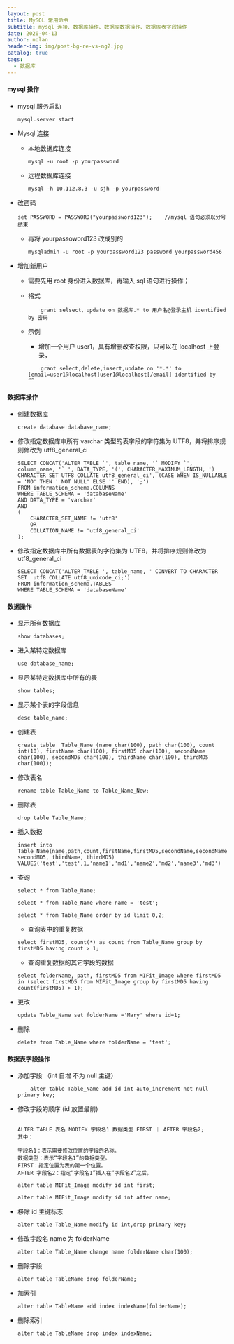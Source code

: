 ```yaml
---
layout: post
title: MySQL 常用命令
subtitle: mysql 连接、数据库操作、数据库数据操作、数据库表字段操作
date: 2020-04-13
author: nolan
header-img: img/post-bg-re-vs-ng2.jpg
catalog: true
tags:
  - 数据库
---
```


#### mysql 操作

- mysql 服务启动

  ```
  mysql.server start
  ```

- Mysql 连接

  - 本地数据库连接

    ```
    mysql -u root -p yourpassword
    ```

  - 远程数据库连接

    ```
    mysql -h 10.112.8.3 -u sjh -p yourpassword
    ```

- 改密码

  ```
  set PASSWORD = PASSWORD("yourpassword123");    //mysql 语句必须以分号结束
  ```

  - 再将 yourpassoword123 改成别的
    ```
    mysqladmin -u root -p yourpassword123 password yourpassword456
    ```

- 增加新用户

  - 需要先用 root 身份进入数据库，再输入 sql 语句进行操作；
  - 格式

    ```
        grant selsect，update on 数据库.* to 用户名@登录主机 identified by 密码

    ```

  - 示例
    - 增加一个用户 user1，具有增删改查权限，只可以在 localhost 上登录，
    ```
        grant select,delete,insert,update on '*.*' to  [email=user1@localhost]user1@localhost[/email] identified by  “”
    ```

#### 数据库操作

- 创建数据库

  ```
  create database database_name;
  ```

- 修改指定数据库中所有 varchar 类型的表字段的字符集为 UTF8，并将排序规则修改为 utf8_general_ci
  ```
  SELECT CONCAT('ALTER TABLE `', table_name, '` MODIFY `', column_name, '` ', DATA_TYPE, '(', CHARACTER_MAXIMUM_LENGTH, ') CHARACTER SET UTF8 COLLATE utf8_general_ci', (CASE WHEN IS_NULLABLE = 'NO' THEN ' NOT NULL' ELSE '' END), ';')
  FROM information_schema.COLUMNS
  WHERE TABLE_SCHEMA = 'databaseName'
  AND DATA_TYPE = 'varchar'
  AND
  (
      CHARACTER_SET_NAME != 'utf8'
      OR
      COLLATION_NAME != 'utf8_general_ci'
  );
  ```
- 修改指定数据库中所有数据表的字符集为 UTF8，并将排序规则修改为 utf8_general_ci
  ```
  SELECT CONCAT('ALTER TABLE ', table_name, ' CONVERT TO CHARACTER SET  utf8 COLLATE utf8_unicode_ci;')
  FROM information_schema.TABLES
  WHERE TABLE_SCHEMA = 'databaseName'
  ```

#### 数据操作

- 显示所有数据库
  ```
  show databases;
  ```
- 进入某特定数据库
  ```
  use database_name;
  ```
- 显示某特定数据库中所有的表
  ```
  show tables;
  ```
- 显示某个表的字段信息

  ```
  desc table_name;
  ```

- 创建表

  ```
  create table  Table_Name (name char(100), path char(100), count int(10), firstName char(100), firstMD5 char(100), secondName char(100), secondMD5 char(100), thirdName char(100), thirdMD5 char(100));
  ```

- 修改表名

  ```
  rename table Table_Name to Table_Name_New;
  ```

- 删除表
  ```
  drop table Table_Name;
  ```
- 插入数据

  ```
  insert into Table_Name(name,path,count,firstName,firstMD5,secondName,secondName, secondMD5, thirdName, thirdMD5) VALUES('test','test',1,'name1','md1','name2','md2','name3','md3')
  ```

- 查询

  ```
  select * from Table_Name;

  select * from Table_Name where name = 'test';

  select * from Table_Name order by id limit 0,2;

  ```

  - 查询表中的重复数据

  ```
  select firstMD5, count(*) as count from Table_Name group by firstMD5 having count > 1;
  ```

  - 查询重复数据的其它字段的数据

  ```
  select folderName, path, firstMD5 from MIFit_Image where firstMD5 in (select firstMD5 from MIFit_Image group by firstMD5 having count(firstMD5) > 1);
  ```

- 更改

  ```
  update Table_Name set folderName ='Mary' where id=1;
  ```

- 删除

  ```
  delete from Table_Name where folderName = 'test';
  ```

#### 数据表字段操作

- 添加字段 （int 自增 不为 null 主键）

  ```
      alter table Table_Name add id int auto_increment not null primary key;
  ```

- 修改字段的顺序 (id 放置最前)

  ```

  ALTER TABLE 表名 MODIFY 字段名1 数据类型 FIRST ｜ AFTER 字段名2;
  其中：

  字段名1：表示需要修改位置的字段的名称。
  数据类型：表示“字段名1”的数据类型。
  FIRST：指定位置为表的第一个位置。
  AFTER 字段名2：指定“字段名1”插入在“字段名2”之后。

  alter table MIFit_Image modify id int first;

  alter table MIFit_Image modify id int after name;
  ```

- 移除 id 主键标志

  ```
  alter table Table_Name modify id int,drop primary key;
  ```

- 修改字段名 name 为 folderName

  ```
  alter table Table_Name change name folderName char(100);
  ```

- 删除字段

  ```
  alter table TableName drop folderName;
  ```

- 加索引

  ```
  alter table TableName add index indexName(folderName);
  ```

- 删除索引
  ```
  alter table TableName drop index indexName;
  ```
